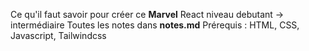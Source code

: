Ce qu'il faut savoir pour créer ce **Marvel**
React niveau debutant -> intermédiaire
Toutes les notes dans **notes.md**
Prérequis : HTML, CSS, Javascript, Tailwindcss
